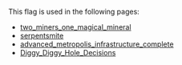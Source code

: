 This flag is used in the following pages:
 - [two_miners_one_magical_mineral](../events/two_miners_one_magical_mineral.md)
 - [serpentsmite](../events/serpentsmite.md)
 - [advanced_metropolis_infrastructure_complete](../events/advanced_metropolis_infrastructure_complete.md)
 - [Diggy_Diggy_Hole_Decisions](../decisions/Diggy_Diggy_Hole_Decisions.md)
